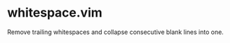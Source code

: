 whitespace.vim
==============

Remove trailing whitespaces and collapse consecutive blank lines into one.
